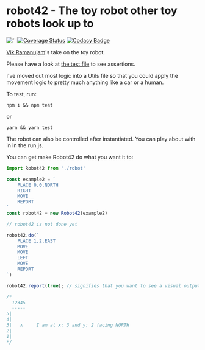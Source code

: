 # robot42 - The toy robot other toy robots look up to
![''][logo]&nbsp;[![Coverage Status][coverall-badge]][coverall-link]&nbsp;[![Codacy Badge][codacy-badge]][codacy-link]

[Vik Ramanujam](https://vik.ramanuj.am)'s take on the toy robot.

Please have a look at [the test file](https://github.com/vviikk/robot42/blob/master/src/robot.test.js) to see assertions.

I've moved out most logic into a Utils file so that you could apply the movement logic to pretty much anything like a car or a human.

To test, run:
```shell
npm i && npm test
```
or
```shell
yarn && yarn test
```

The robot can also be controlled after instantiated. You can play about with in in the run.js.

You can get make Robot42 do what you want it to:

```javascript
import Robot42 from './robot'

const example2 = `
    PLACE 0,0,NORTH
    RIGHT
    MOVE
    REPORT
`
const robot42 = new Robot42(example2)

// robot42 is not done yet

robot42.do(`
    PLACE 1,2,EAST
    MOVE
    MOVE
    LEFT
    MOVE
    REPORT
`)

robot42.report(true); // signifies that you want to see a visual output

/* 
  12345
  -----
5|
4|
3|   ∧     I am at x: 3 and y: 2 facing NORTH
2|
1|
*/
```

[logo]: https://api.travis-ci.org/piggyslasher/robot42.svg
[coverall-link]: https://coveralls.io/github/piggyslasher/robot42?branch=master
[coverall-badge]: https://coveralls.io/repos/github/piggyslasher/robot42/badge.svg?branch=master&today
[codacy-badge]: https://api.codacy.com/project/badge/Grade/723898f5c960465eab5cf5988482e71a?isInternal=true
[codacy-link]: https://www.codacy.com/app/vviikk/robot42?utm_source=github.com&amp;utm_medium=referral&amp;utm_content=piggyslasher/robot42&amp;utm_campaign=Badge_Grade
